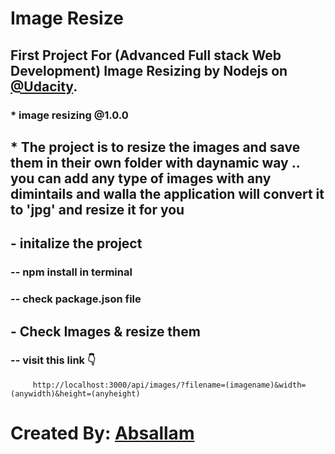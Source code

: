 # Image Resize
## First Project For (Advanced Full stack Web Development) Image Resizing by Nodejs on [@Udacity](https://udacity.com).

### * image resizing @1.0.0

## * The project is to resize the images and save them in their own folder with daynamic way .. you can add any type of images with any dimintails and walla the application will convert it to 'jpg' and resize it for you

## - initalize the project
   ### -- npm install in terminal
   ### -- check package.json file

## - Check Images & resize them
 ###   -- visit this link 👇
         http://localhost:3000/api/images/?filename=(imagename)&width=(anywidth)&height=(anyheight)


# Created By: [Absallam](https://gitub.com/absallam199)
